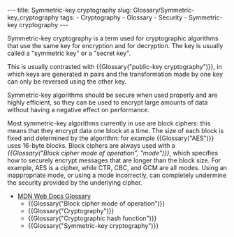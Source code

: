 --- title: Symmetric-key cryptography slug: Glossary/Symmetric-key\_cryptography tags: - Cryptography - Glossary - Security - Symmetric-key cryptography ---

Symmetric-key cryptography is a term used for cryptographic algorithms that use the same key for encryption and for decryption. The key is usually called a "symmetric key" or a "secret key".

This is usually contrasted with {{Glossary("public-key cryptography")}}, in which keys are generated in pairs and the transformation made by one key can only be reversed using the other key.

Symmetric-key algorithms should be secure when used properly and are highly efficient, so they can be used to encrypt large amounts of data without having a negative effect on performance.

Most symmetric-key algorithms currently in use are block ciphers: this means that they encrypt data one block at a time. The size of each block is fixed and determined by the algorithm: for example {{Glossary("AES")}} uses 16-byte blocks. Block ciphers are always used with a *{{Glossary("Block cipher mode of operation", "mode")}}*, which specifies how to securely encrypt messages that are longer than the block size. For example, AES is a cipher, while CTR, CBC, and GCM are all modes. Using an inappropriate mode, or using a mode incorrectly, can completely undermine the security provided by the underlying cipher.

-   [MDN Web Docs Glossary](/en-US/docs/Glossary)
    -   {{Glossary("Block cipher mode of operation")}}
    -   {{Glossary("Cryptography")}}
    -   {{Glossary("Cryptographic hash function")}}
    -   {{Glossary("Symmetric-key cryptography")}}
